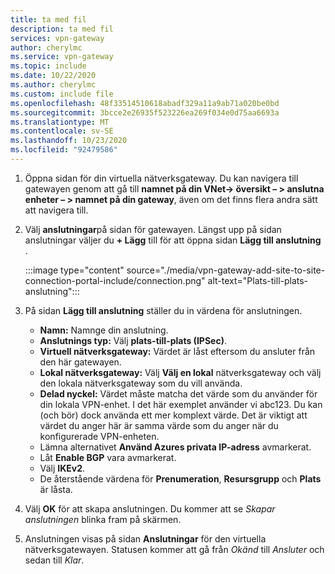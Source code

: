 ```yaml
---
title: ta med fil
description: ta med fil
services: vpn-gateway
author: cherylmc
ms.service: vpn-gateway
ms.topic: include
ms.date: 10/22/2020
ms.author: cherylmc
ms.custom: include file
ms.openlocfilehash: 48f33514510618abadf329a11a9ab71a020be0bd
ms.sourcegitcommit: 3bcce2e26935f523226ea269f034e0d75aa6693a
ms.translationtype: MT
ms.contentlocale: sv-SE
ms.lasthandoff: 10/23/2020
ms.locfileid: "92479586"
---
```

1. Öppna sidan för din virtuella nätverksgateway. Du kan navigera till gatewayen genom att gå till **namnet på din VNet-> översikt – > anslutna enheter – > namnet på din gateway**, även om det finns flera andra sätt att navigera till.
1. Välj **anslutningar**på sidan för gatewayen. Längst upp på sidan anslutningar väljer du **+ Lägg** till för att öppna sidan **Lägg till anslutning** .

   :::image type="content" source="./media/vpn-gateway-add-site-to-site-connection-portal-include/connection.png" alt-text="Plats-till-plats-anslutning":::
1. På sidan **Lägg till anslutning** ställer du in värdena för anslutningen.

   * **Namn:** Namnge din anslutning.
   * **Anslutnings typ:** Välj **plats-till-plats (IPSec)**.
   * **Virtuell nätverksgateway:** Värdet är låst eftersom du ansluter från den här gatewayen.
   * **Lokal nätverksgateway:** Välj **Välj en lokal** nätverksgateway och välj den lokala nätverksgateway som du vill använda.
   * **Delad nyckel:** Värdet måste matcha det värde som du använder för din lokala VPN-enhet. I det här exemplet använder vi abc123. Du kan (och bör) dock använda ett mer komplext värde. Det är viktigt att värdet du anger här är samma värde som du anger när du konfigurerade VPN-enheten.
   * Lämna alternativet **Använd Azures privata IP-adress** avmarkerat.
   * Låt **Enable BGP** vara avmarkerat.
   * Välj **IKEv2**.
   * De återstående värdena för **Prenumeration**, **Resursgrupp** och **Plats** är låsta.

1. Välj **OK** för att skapa anslutningen. Du kommer att se *Skapar anslutningen* blinka fram på skärmen.
1. Anslutningen visas på sidan **Anslutningar** för den virtuella nätverksgatewayen. Statusen kommer att gå från *Okänd* till *Ansluter* och sedan till *Klar*.
